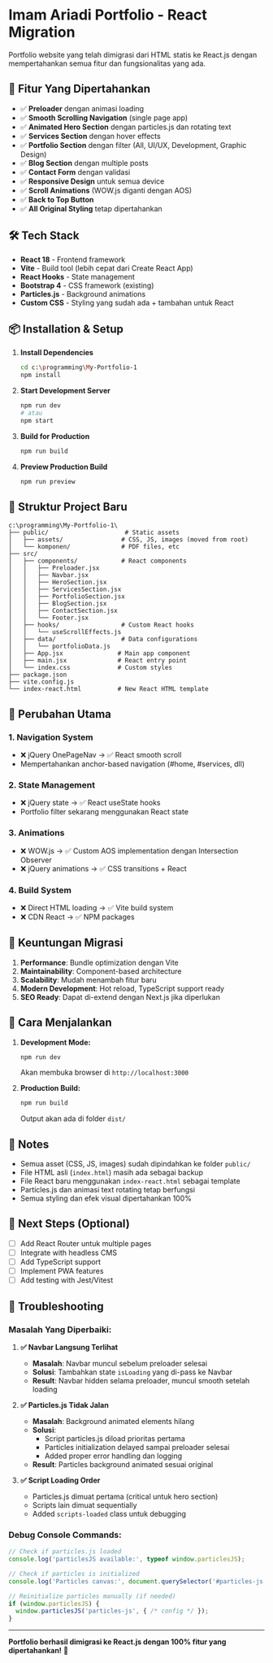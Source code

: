 # Imam Ariadi Portfolio - React Migration

Portfolio website yang telah dimigrasi dari HTML statis ke React.js dengan mempertahankan semua fitur dan fungsionalitas yang ada.

## 🚀 Fitur Yang Dipertahankan

- ✅ **Preloader** dengan animasi loading
- ✅ **Smooth Scrolling Navigation** (single page app)
- ✅ **Animated Hero Section** dengan particles.js dan rotating text
- ✅ **Services Section** dengan hover effects
- ✅ **Portfolio Section** dengan filter (All, UI/UX, Development, Graphic Design)
- ✅ **Blog Section** dengan multiple posts
- ✅ **Contact Form** dengan validasi
- ✅ **Responsive Design** untuk semua device
- ✅ **Scroll Animations** (WOW.js diganti dengan AOS)
- ✅ **Back to Top Button**
- ✅ **All Original Styling** tetap dipertahankan

## 🛠 Tech Stack

- **React 18** - Frontend framework
- **Vite** - Build tool (lebih cepat dari Create React App)
- **React Hooks** - State management
- **Bootstrap 4** - CSS framework (existing)
- **Particles.js** - Background animations
- **Custom CSS** - Styling yang sudah ada + tambahan untuk React

## 📦 Installation & Setup

1. **Install Dependencies**
   ```bash
   cd c:\programming\My-Portfolio-1
   npm install
   ```

2. **Start Development Server**
   ```bash
   npm run dev
   # atau
   npm start
   ```

3. **Build for Production**
   ```bash
   npm run build
   ```

4. **Preview Production Build**
   ```bash
   npm run preview
   ```

## 📁 Struktur Project Baru

```
c:\programming\My-Portfolio-1\
├── public/                     # Static assets
│   ├── assets/                # CSS, JS, images (moved from root)
│   └── komponen/              # PDF files, etc
├── src/
│   ├── components/            # React components
│   │   ├── Preloader.jsx
│   │   ├── Navbar.jsx
│   │   ├── HeroSection.jsx
│   │   ├── ServicesSection.jsx
│   │   ├── PortfolioSection.jsx
│   │   ├── BlogSection.jsx
│   │   ├── ContactSection.jsx
│   │   └── Footer.jsx
│   ├── hooks/                 # Custom React hooks
│   │   └── useScrollEffects.js
│   ├── data/                  # Data configurations
│   │   └── portfolioData.js
│   ├── App.jsx               # Main app component
│   ├── main.jsx              # React entry point
│   └── index.css             # Custom styles
├── package.json
├── vite.config.js
└── index-react.html          # New React HTML template
```

## 🔄 Perubahan Utama

### 1. **Navigation System**
- ❌ jQuery OnePageNav → ✅ React smooth scroll
- Mempertahankan anchor-based navigation (#home, #services, dll)

### 2. **State Management**
- ❌ jQuery state → ✅ React useState hooks
- Portfolio filter sekarang menggunakan React state

### 3. **Animations**
- ❌ WOW.js → ✅ Custom AOS implementation dengan Intersection Observer
- ❌ jQuery animations → ✅ CSS transitions + React

### 4. **Build System**
- ❌ Direct HTML loading → ✅ Vite build system
- ❌ CDN React → ✅ NPM packages

## 🎯 Keuntungan Migrasi

1. **Performance**: Bundle optimization dengan Vite
2. **Maintainability**: Component-based architecture
3. **Scalability**: Mudah menambah fitur baru
4. **Modern Development**: Hot reload, TypeScript support ready
5. **SEO Ready**: Dapat di-extend dengan Next.js jika diperlukan

## 🔧 Cara Menjalankan

1. **Development Mode:**
   ```bash
   npm run dev
   ```
   Akan membuka browser di `http://localhost:3000`

2. **Production Build:**
   ```bash
   npm run build
   ```
   Output akan ada di folder `dist/`

## 📝 Notes

- Semua asset (CSS, JS, images) sudah dipindahkan ke folder `public/`
- File HTML asli (`index.html`) masih ada sebagai backup
- File React baru menggunakan `index-react.html` sebagai template
- Particles.js dan animasi text rotating tetap berfungsi
- Semua styling dan efek visual dipertahankan 100%

## 🚧 Next Steps (Optional)

- [ ] Add React Router untuk multiple pages
- [ ] Integrate with headless CMS
- [ ] Add TypeScript support
- [ ] Implement PWA features
- [ ] Add testing with Jest/Vitest

## 🐛 Troubleshooting

### Masalah Yang Diperbaiki:

1. **✅ Navbar Langsung Terlihat**
   - **Masalah**: Navbar muncul sebelum preloader selesai
   - **Solusi**: Tambahkan state `isLoading` yang di-pass ke Navbar
   - **Result**: Navbar hidden selama preloader, muncul smooth setelah loading

2. **✅ Particles.js Tidak Jalan**
   - **Masalah**: Background animated elements hilang
   - **Solusi**: 
     - Script particles.js diload prioritas pertama
     - Particles initialization delayed sampai preloader selesai
     - Added proper error handling dan logging
   - **Result**: Particles background animated sesuai original

3. **✅ Script Loading Order**
   - Particles.js dimuat pertama (critical untuk hero section)
   - Scripts lain dimuat sequentially
   - Added `scripts-loaded` class untuk debugging

### Debug Console Commands:
```javascript
// Check if particles.js loaded
console.log('particlesJS available:', typeof window.particlesJS);

// Check if particles is initialized
console.log('Particles canvas:', document.querySelector('#particles-js canvas'));

// Reinitialize particles manually (if needed)
if (window.particlesJS) {
  window.particlesJS('particles-js', { /* config */ });
}
```

---

**Portfolio berhasil dimigrasi ke React.js dengan 100% fitur yang dipertahankan!** 🎉
